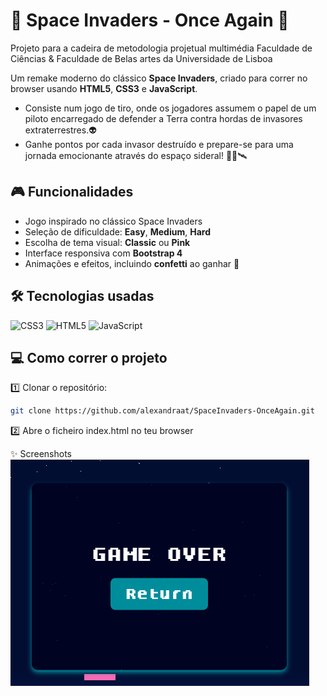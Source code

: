 # 🚀 Space Invaders - Once Again 👾
Projeto para a cadeira de metodologia projetual multimédia
Faculdade de Ciências & Faculdade de Belas artes da Universidade de Lisboa

Um remake moderno do clássico **Space Invaders**, criado para correr no browser usando **HTML5**, **CSS3** e **JavaScript**.
- Consiste num jogo de tiro, onde os jogadores assumem o papel de um piloto encarregado de defender a Terra contra hordas de invasores extraterrestres.👽
- Ganhe pontos por cada invasor destruído e prepare-se para uma jornada emocionante através do espaço sideral! 👩‍🚀🛰


## 🎮 Funcionalidades

- Jogo inspirado no clássico Space Invaders
- Seleção de dificuldade: **Easy**, **Medium**, **Hard**
- Escolha de tema visual: **Classic** ou **Pink**
- Interface responsiva com **Bootstrap 4**
- Animações e efeitos, incluindo **confetti** ao ganhar 🎊

## 🛠 Tecnologias usadas
![CSS3](https://img.shields.io/badge/css3-%231572B6.svg?style=for-the-badge&logo=css3&logoColor=white) ![HTML5](https://img.shields.io/badge/html5-%23E34F26.svg?style=for-the-badge&logo=html5&logoColor=white) ![JavaScript](https://img.shields.io/badge/javascript-%23323330.svg?style=for-the-badge&logo=javascript&logoColor=%23F7DF1E)

## 💻 Como correr o projeto

1️⃣ Clonar o repositório:
```bash
git clone https://github.com/alexandraat/SpaceInvaders-OnceAgain.git
```
2️⃣ Abre o ficheiro index.html no teu browser

✨ Screenshots
![Game over](/prints/gameover.png?raw=true "Game over screen")
